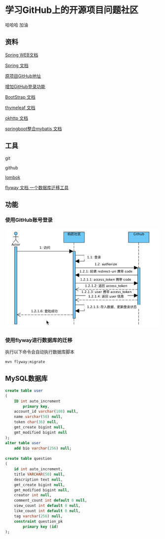 # 学习GitHub上的开源项目问题社区
哈哈哈 加油

## 资料
[Spring WEB文档](https://spring.io/guides/gs/serving-web-content/)

[Spring 文档](https://spring.io/guides)

[原项目GitHub地址](https://github.com/codedrinker/community)

[增加GitHub登录功能](https://docs.github.com/en/developers/apps/building-oauth-apps)

[BootStrap 文档](https://v3.bootcss.com/getting-started/)

[thymeleaf 文档](https://www.thymeleaf.org/index.html)

[okhttp 文档](https://square.github.io/okhttp/)

[springboot整合mybatis 文档](https://mybatis.org/spring-boot-starter/mybatis-spring-boot-autoconfigure/)

## 工具
git

github

[lombok](https://projectlombok.org/features/all)

[flyway 文档 一个数据库迁移工具](https://flywaydb.org/documentation/getstarted/firststeps/maven)

## 功能
### 使用GitHub账号登录
![img.png](img.png)

### 使用flyway进行数据库的迁移
执行以下命令会自动执行数据库脚本
```shell
mvn flyway:migrate
```

## MySQL数据库
```sql
create table user
(
	ID int auto_increment
		primary key,
	account_id varchar(100) null,
	name varchar(50) null,
	token char(36) null,
	gmt_create bigint null,
	gmt_modified bigint null
);
alter table user
    add bio varchar(256) null;

create table question
(
    id int auto_increment,
    title VARCHAR(50) null,
    description text null,
    gmt_create bigint null,
    gmt_modified bigint null,
    creator int null,
    comment_count int default 0 null,
    view_count int default 0 null,
    like_count int default 0 null,
    tag varchar(256) null,
    constraint question_pk
        primary key (id)
);
```